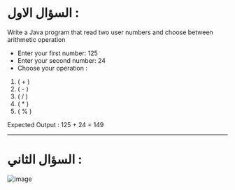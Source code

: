 

# السؤال الاول :

Write a Java program that read two user numbers and choose between arithmetic operation

- Enter your first number: 125
- Enter your second number: 24
- Choose your operation :
1. ( + )
2. ( - )
3. ( / )
4. ( * )
5. ( % )

Expected Output :
125 + 24 = 149


----------



# السؤال الثاني :

![image](https://user-images.githubusercontent.com/93971372/169211167-8c057c54-b535-4cd3-98d2-65fd212ced4d.png)




